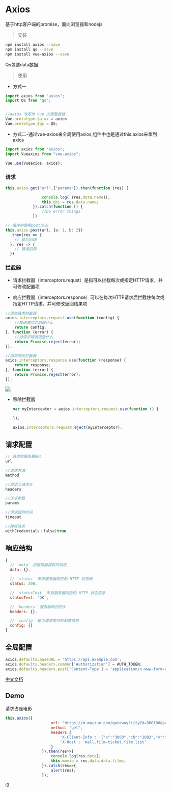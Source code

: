 # Axios

基于http客户端的promise，面向浏览器和nodejs

> 安装

```bash
npm install axios --save
npm install qs --save
npm install vue-axios --save
```

Qs包装data数据

> 使用

- 方式一

```js
import axios from "axios";
import QS from "qs";


//axios 改写为 Vue 的原型属性
Vue.prototype.$ajax = axios
Vue.prototype.$qs = QS;
```

- 方式二-通过vue-axios来全局使用axios,组件中也是通过this.axios来拿到axios

```javascript
import axios from "axios";
import Vueaxios from "vue-axios";

Vue.use(Vueaxios, axios);
```

### 请求

```javascript
this.axios.get("url",{"params"}).then(function (res) {

                console.log( (res.data.name));
                this.obj = res.data.name;
            }).catch(function () {
                //Do error things
            })

// 组件中使用post方法
this.axios.post(url, {a: 1, b: 2})
  .then(res => {
    // 成功回调
  }, res => {
    // 错误回调
  })
```

### 拦截器

- 请求拦截器（interceptors.requst）是指可以拦截每次或指定HTTP请求，并可修改配置项

- 响应拦截器（interceptors.response）可以在每次HTTP请求后拦截住每次或指定HTTP请求，并可修改返回结果项

```javascript
//添加请求拦截器
axios.interceptors.request.use(function (config) {
    //发送成功之前做什么
    return config;
}, function (error) {
    //对请求错误做些什么
    return Promise.reject(error);
});
```

```javascript
//添加响应拦截器
axios.interceptors.response.use(function (response) {
    return response;
}, function (error) {
    return Promise.reject(error);
});
```

![](C:\Users\Administrator\AppData\Roaming\marktext\images\2019-09-10-18-35-30-image.png)

- 移除拦截器
  
  ```javascript
  var myInterceptor = axios.interceptors.request.use(function () {
  
  });
  
  axios.interceptors.request.eject(myInterceptor);
  ```

## 请求配置

```javascript
// 请求的服务器URL
url

//请求方法
method

//自定义请求头
headers

//请求参数
params

//请求超时时间
timeout

//跨域请求
withCredentials：false|true
```

## 响应结构

```javascript
{
  // `data` 由服务器提供的响应
  data: {},

  // `status` 来自服务器响应的 HTTP 状态码
  status: 200,

  // `statusText` 来自服务器响应的 HTTP 状态信息
  statusText: 'OK',

  // `headers` 服务器响应的头
  headers: {},

  // `config` 是为请求提供的配置信息
  config: {}
}
```

## 全局配置

```javascript
axios.defaults.baseURL = 'https://api.example.com';
axios.defaults.headers.common['Authorization'] = AUTH_TOKEN;
axios.defaults.headers.post['Content-Type'] = 'application/x-www-form-urlencoded';
```

[中文文档](https://www.kancloud.cn/yunye/axios/234845)

## Demo

请求占座电影

```javascript
this.axios({
                    url: "https://m.maizuo.com/gateway?cityId=360100&pageNum=1&pageSize=10&type=1&k=6067035",
                    method: "get",
                    headers:{
                        'X-Client-Info': '{"a":"3000","ch":"1002","v":"5.0.4","e":"156809993910475425235173"}',
                        'X-Host': 'mall.film-ticket.film.list'
                    }
                }).then(res=>{
                    console.log(res.data);
                    this.movie = res.data.data.films;
                }).catch(res=>{
                    alert(res);
                });
```

i9
